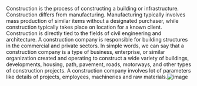 Construction is the process of constructing a building or infrastructure. Construction differs from manufacturing. Manufacturing typically involves mass production of similar items without a designated purchaser, while construction typically takes place on location for a known client. Construction is directly tied to the fields of civil engineering and architecture. A construction company is responsible for building structures in the commercial and private sectors. In simple words, we can say that a construction company is a type of business, enterprise, or similar organization created and operating to construct a wide variety of buildings, developments, housing, path, pavement, roads, motorways, and other types of construction projects. A construction company involves lot of parameters like details of projects, employees, machineries and raw materials.![image](https://user-images.githubusercontent.com/82011786/235124514-3c74a7cb-4c05-4ff7-ba3f-1dc7eba6ffec.png)
